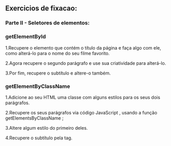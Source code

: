 ## Exercicios de fixacao:

### Parte II - Seletores de elementos:

### getElementById

1.Recupere o elemento que contém o título da página e faça algo com ele, como alterá-lo para o nome do seu filme favorito.

2.Agora recupere o segundo parágrafo e use sua criatividade para alterá-lo.

3.Por fim, recupere o subtítulo e altere-o também.

### getElementByClassName

1.Adicione ao seu HTML uma classe com alguns estilos para os seus dois parágrafos.

2.Recupere os seus parágrafos via código JavaScript , usando a função getElementsByClassName ;

3.Altere algum estilo do primeiro deles.

4.Recupere o subtítulo pela tag.